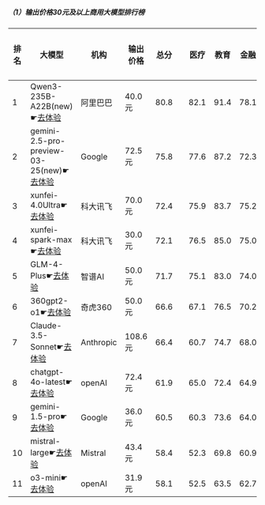 ##### （1）输出价格30元及以上商用大模型排行榜
|排名|大模型|机构|输出价格|总分| |医疗|教育|金融|法律|行政公务|心理健康|推理与数学计算|语言与指令遵从|
|---|-----|---|-------|---|-|----|---|---|---|------|-------|-----------|------------|
|1|Qwen3-235B-A22B(new)☛[去体验](https://easyllm.site/static/modelcompare.html?type=open-source)|阿里巴巴|40.0元|80.8| |        82.1|91.4|78.1|70.0|        90.0|62.5|        86.8|85.8|
|2|gemini-2.5-pro-preview-03-25(new)☛[去体验](https://easyllm.site/static/modelcompare.html?type=proprietary)|Google|72.5元|75.8| |        77.6|87.2|72.3|53.3|        90.0|52.5|        88.4|84.8|
|3|xunfei-4.0Ultra☛[去体验](https://easyllm.site/static/modelcompare.html?type=proprietary)|科大讯飞|70.0元|72.4| |        75.9|83.7|75.2|64.0|        68.7|61.2|        68.3|82.3|
|4|xunfei-spark-max☛[去体验](https://easyllm.site/static/modelcompare.html?type=proprietary)|科大讯飞|30.0元|72.1| |        76.5|85.0|75.0|65.3|        69.0|59.0|        68.0|79.3|
|5|GLM-4-Plus☛[去体验](https://easyllm.site/static/modelcompare.html?type=proprietary)|智谱AI|50.0元|71.7| |        75.1|83.0|74.0|61.3|        71.8|59.0|        66.0|83.5|
|6|360gpt2-o1☛[去体验](https://easyllm.site/static/modelcompare.html?type=proprietary)|奇虎360|50.0元|66.6| |        67.1|76.5|70.2|47.7|        70.0|52.0|        72.1|77.4|
|7|Claude-3.5-Sonnet☛[去体验](https://easyllm.site/static/modelcompare.html?type=proprietary)|Anthropic|108.6元|66.4| |        60.7|74.7|68.0|50.9|        80.0|40.5|        71.3|85.3|
|8|chatgpt-4o-latest☛[去体验](https://easyllm.site/static/modelcompare.html?type=proprietary)|openAI|72.4元|61.9| |        65.0|72.4|64.9|37.0|        56.0|49.5|        69.7|80.8|
|9|gemini-1.5-pro☛[去体验](https://easyllm.site/static/modelcompare.html?type=proprietary)|Google|36.0元|60.5| |        60.3|73.6|64.0|33.9|        52.0|50.8|        72.0|77.8|
|10|mistral-large☛[去体验](https://easyllm.site/static/modelcompare.html?type=proprietary)|Mistral|43.4元|58.4| |        52.3|69.8|60.9|32.6|        59.0|47.1|        68.5|77.3|
|11|o3-mini☛[去体验](https://easyllm.site/static/modelcompare.html?type=proprietary)|openAI|31.9元|58.1| |        52.5|63.5|62.7|30.3|        52.0|42.5|        86.3|74.8|
    
